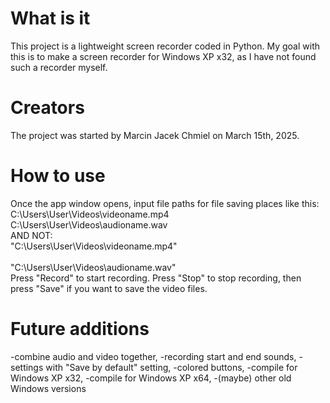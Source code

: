 # What is it
This project is a lightweight screen recorder coded in Python. My goal with this is to make a screen recorder for Windows XP x32, as I have not found such a recorder myself.
# Creators
The project was started by Marcin Jacek Chmiel on March 15th, 2025.
# How to use
Once the app window opens, input file paths for file saving places like this:
<br>C:\Users\User\Videos\videoname.mp4
<br>C:\Users\User\Videos\audioname.wav</br>
AND NOT:
<br>"C:\Users\User\Videos\videoname.mp4"</br>
<br>"C:\Users\User\Videos\audioname.wav"</br>
Press "Record" to start recording. Press "Stop" to stop recording, then press "Save" if you want to save the video files.
# Future additions
-combine audio and video together,
-recording start and end sounds,
-settings with "Save by default" setting,
-colored buttons,
-compile for Windows XP x32,
-compile for Windows XP x64,
-(maybe) other old Windows versions
